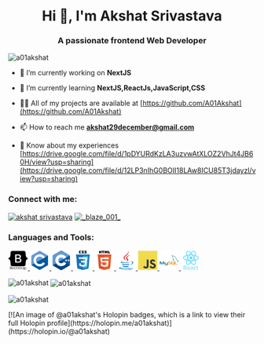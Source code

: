 <h1 align="center">Hi 👋, I'm Akshat Srivastava</h1>
<h3 align="center">A passionate frontend Web Developer</h3>

<p align="left"> <img src="https://komarev.com/ghpvc/?username=a01akshat&label=Profile%20views&color=0e75b6&style=flat" alt="a01akshat" /> </p>

- 🔭 I’m currently working on **NextJS**

- 🌱 I’m currently learning **NextJS,ReactJs,JavaScript,CSS**

- 👨‍💻 All of my projects are available at [https://github.com/A01Akshat](https://github.com/A01Akshat)

- 📫 How to reach me **akshat29december@gmail.com**

- 📄 Know about my experiences [https://drive.google.com/file/d/1pDYURdKzLA3uzvwAtXLOZ2VhJt4JB60H/view?usp=sharing](https://drive.google.com/file/d/12LP3nIhG0BOII18LAw8ICU85T3jdayzl/view?usp=sharing)

<h3 align="left">Connect with me:</h3>
<p align="left">
<a href="https://linkedin.com/in/akshat srivastava" target="blank"><img align="center" src="https://raw.githubusercontent.com/rahuldkjain/github-profile-readme-generator/master/src/images/icons/Social/linked-in-alt.svg" alt="akshat srivastava" height="30" width="40" /></a>
<a href="https://instagram.com/_blaze_001_" target="blank"><img align="center" src="https://raw.githubusercontent.com/rahuldkjain/github-profile-readme-generator/master/src/images/icons/Social/instagram.svg" alt="_blaze_001_" height="30" width="40" /></a>
</p>

<h3 align="left">Languages and Tools:</h3>
<p align="left"> <a href="https://getbootstrap.com" target="_blank" rel="noreferrer"> <img src="https://raw.githubusercontent.com/devicons/devicon/master/icons/bootstrap/bootstrap-plain-wordmark.svg" alt="bootstrap" width="40" height="40"/> </a> <a href="https://www.cprogramming.com/" target="_blank" rel="noreferrer"> <img src="https://raw.githubusercontent.com/devicons/devicon/master/icons/c/c-original.svg" alt="c" width="40" height="40"/> </a> <a href="https://www.w3schools.com/cpp/" target="_blank" rel="noreferrer"> <img src="https://raw.githubusercontent.com/devicons/devicon/master/icons/cplusplus/cplusplus-original.svg" alt="cplusplus" width="40" height="40"/> </a> <a href="https://www.w3schools.com/css/" target="_blank" rel="noreferrer"> <img src="https://raw.githubusercontent.com/devicons/devicon/master/icons/css3/css3-original-wordmark.svg" alt="css3" width="40" height="40"/> </a> <a href="https://www.w3.org/html/" target="_blank" rel="noreferrer"> <img src="https://raw.githubusercontent.com/devicons/devicon/master/icons/html5/html5-original-wordmark.svg" alt="html5" width="40" height="40"/> </a> <a href="https://www.java.com" target="_blank" rel="noreferrer"> <img src="https://raw.githubusercontent.com/devicons/devicon/master/icons/java/java-original.svg" alt="java" width="40" height="40"/> </a> <a href="https://developer.mozilla.org/en-US/docs/Web/JavaScript" target="_blank" rel="noreferrer"> <img src="https://raw.githubusercontent.com/devicons/devicon/master/icons/javascript/javascript-original.svg" alt="javascript" width="40" height="40"/> </a> <a href="https://www.mysql.com/" target="_blank" rel="noreferrer"> <img src="https://raw.githubusercontent.com/devicons/devicon/master/icons/mysql/mysql-original-wordmark.svg" alt="mysql" width="40" height="40"/> </a> <a href="https://reactjs.org/" target="_blank" rel="noreferrer"> <img src="https://raw.githubusercontent.com/devicons/devicon/master/icons/react/react-original-wordmark.svg" alt="react" width="40" height="40"/> </a> </p>

<p><img align="left" src="https://github-readme-stats.vercel.app/api/top-langs?username=a01akshat&show_icons=true&locale=en&layout=compact" alt="a01akshat" /></p>

<p>&nbsp;<img align="center" src="https://github-readme-stats.vercel.app/api?username=a01akshat&show_icons=true&locale=en" alt="a01akshat" /></p>

<p><img align="center" src="https://github-readme-streak-stats.herokuapp.com/?user=a01akshat&" alt="a01akshat" /></p>
[![An image of @a01akshat's Holopin badges, which is a link to view their full Holopin profile](https://holopin.me/a01akshat)](https://holopin.io/@a01akshat)
